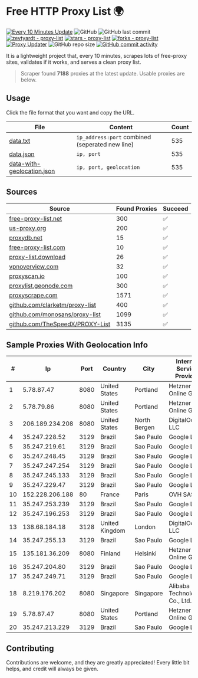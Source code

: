 
# Free HTTP Proxy List 🌍

[![Every 10 Minutes Update](https://github.com/mertguvencli/http-proxy-list/actions/workflows/main.yml/badge.svg?branch=main)](https://github.com/mertguvencli/http-proxy-list/actions/workflows/main.yml)
![GitHub](https://img.shields.io/github/license/mertguvencli/http-proxy-list)
![GitHub last commit](https://img.shields.io/github/last-commit/mertguvencli/http-proxy-list)
[![zevtyardt - proxy-list](https://img.shields.io/static/v1?label=zevtyardt&message=proxy-list&color=blue&logo=github)](https://github.com/zevtyardt/proxy-list "Go to GitHub repo")
[![stars - proxy-list](https://img.shields.io/github/stars/zevtyardt/proxy-list?style=social)](https://github.com/zevtyardt/proxy-list)
[![forks - proxy-list](https://img.shields.io/github/forks/zevtyardt/proxy-list?style=social)](https://github.com/zevtyardt/proxy-list)
[![Proxy Updater](https://github.com/zevtyardt/proxy-list/workflows/Proxy%20Updater/badge.svg)](https://github.com/zevtyardt/proxy-list/actions?query=workflow:"Proxy+Updater")
![GitHub repo size](https://img.shields.io/github/repo-size/zevtyardt/proxy-list)
[![GitHub commit activity](https://img.shields.io/github/commit-activity/m/zevtyardt/proxy-list?logo=commits)](https://github.com/zevtyardt/proxy-list/commits/main)

It is a lightweight project that, every 10 minutes, scrapes lots of free-proxy sites, validates if it works, and serves a clean proxy list.

> Scraper found **7188** proxies at the latest update. Usable proxies are below.

## Usage

Click the file format that you want and copy the URL.

|File|Content|Count|
|----|-------|-----|
|[data.txt](https://raw.githubusercontent.com/mertguvencli/http-proxy-list/main/proxy-list/data.txt)|`ip_address:port` combined (seperated new line)|535|
|[data.json](https://raw.githubusercontent.com/mertguvencli/http-proxy-list/main/proxy-list/data.json)|`ip, port`|535|
|[data-with-geolocation.json](https://raw.githubusercontent.com/mertguvencli/http-proxy-list/main/proxy-list/data-with-geolocation.json)|`ip, port, geolocation`|535|

## Sources

|Source|Found Proxies|Succeed|
|------|-------------|-------|
|[free-proxy-list.net](https://free-proxy-list.net)|300|✅|
|[us-proxy.org](https://www.us-proxy.org)|200|✅|
|[proxydb.net](http://proxydb.net)|15|✅|
|[free-proxy-list.com](https://free-proxy-list.com/?page=&port=&type%5B%5D=http&type%5B%5D=https&up_time=0&search=Search)|10|✅|
|[proxy-list.download](https://www.proxy-list.download/HTTP)|26|✅|
|[vpnoverview.com](https://vpnoverview.com/privacy/anonymous-browsing/free-proxy-servers)|32|✅|
|[proxyscan.io](https://www.proxyscan.io)|100|✅|
|[proxylist.geonode.com](https://proxylist.geonode.com/api/proxy-list?limit=300&page=1&sort_by=lastChecked&sort_type=desc&protocols=http,https)|300|✅|
|[proxyscrape.com](https://api.proxyscrape.com/v2/?request=displayproxies&protocol=http&timeout=10000&country=all&ssl=all&anonymity=all)|1571|✅|
|[github.com/clarketm/proxy-list](https://raw.githubusercontent.com/clarketm/proxy-list/master/proxy-list-raw.txt)|400|✅|
|[github.com/monosans/proxy-list](https://raw.githubusercontent.com/monosans/proxy-list/main/proxies/http.txt)|1099|✅|
|[github.com/TheSpeedX/PROXY-List](https://raw.githubusercontent.com/TheSpeedX/PROXY-List/master/http.txt)|3135|✅|


## Sample Proxies With Geolocation Info

|#|Ip|Port|Country|City|Internet Service Provider|
|-|--|----|-------|----|-------------------------|
|1|5.78.87.47|8080|United States|Portland|Hetzner Online GmbH|
|2|5.78.79.86|8080|United States|Portland|Hetzner Online GmbH|
|3|206.189.234.208|8080|United States|North Bergen|DigitalOcean, LLC|
|4|35.247.228.52|3129|Brazil|Sao Paulo|Google LLC|
|5|35.247.219.61|3129|Brazil|Sao Paulo|Google LLC|
|6|35.247.248.45|3129|Brazil|Sao Paulo|Google LLC|
|7|35.247.247.254|3129|Brazil|Sao Paulo|Google LLC|
|8|35.247.245.133|3129|Brazil|Sao Paulo|Google LLC|
|9|35.247.229.47|3129|Brazil|Sao Paulo|Google LLC|
|10|152.228.206.188|80|France|Paris|OVH SAS|
|11|35.247.253.239|3129|Brazil|Sao Paulo|Google LLC|
|12|35.247.196.253|3129|Brazil|Sao Paulo|Google LLC|
|13|138.68.184.18|3128|United Kingdom|London|DigitalOcean, LLC|
|14|35.247.255.13|3129|Brazil|Sao Paulo|Google LLC|
|15|135.181.36.209|8080|Finland|Helsinki|Hetzner Online GmbH|
|16|35.247.204.80|3129|Brazil|Sao Paulo|Google LLC|
|17|35.247.249.71|3129|Brazil|Sao Paulo|Google LLC|
|18|8.219.176.202|8080|Singapore|Singapore|Alibaba (US) Technology Co., Ltd.|
|19|5.78.87.47|8080|United States|Portland|Hetzner Online GmbH|
|20|35.247.213.229|3129|Brazil|Sao Paulo|Google LLC|



## Contributing

Contributions are welcome, and they are greatly appreciated! Every
little bit helps, and credit will always be given.

